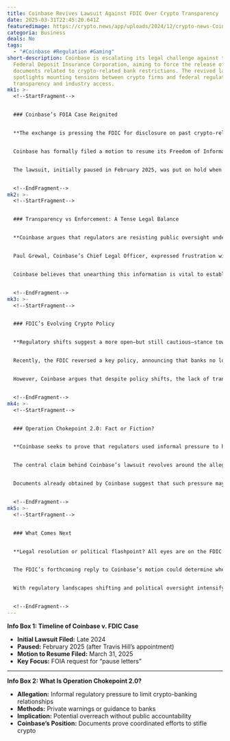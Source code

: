 ```yaml
---
title: Coinbase Revives Lawsuit Against FDIC Over Crypto Transparency
date: 2025-03-31T22:45:20.641Z
featuredimage: https://crypto.news/app/uploads/2024/12/crypto-news-Coinbase-option01-1380x820.webp
categoria: Business
deals: No
tags:
  - "#Coinbase #Regulation #Gaming"
short-description: Coinbase is escalating its legal challenge against the
  Federal Deposit Insurance Corporation, aiming to force the release of critical
  documents related to crypto-related bank restrictions. The revived lawsuit
  spotlights mounting tensions between crypto firms and federal regulators over
  transparency and industry access.
mk1: >-
  <!--StartFragment-->


  ### Coinbase’s FOIA Case Reignited


  **The exchange is pressing the FDIC for disclosure on past crypto-related directives.**


  Coinbase has formally filed a motion to resume its Freedom of Information Act (FOIA) lawsuit against the FDIC in the D.C. District Court. The core allegation: the agency continues to withhold key records involving its communication with banks about cryptocurrency services. The dispute centers around so-called “pause letters”—documents that purportedly advised financial institutions to halt or scale back crypto engagement.


  The lawsuit, initially paused in February 2025, was put on hold when newly appointed FDIC Chairman Travis Hill promised to increase agency transparency. Despite improved communication, Coinbase contends that the FDIC still fails to fully comply with FOIA obligations.


  <!--EndFragment-->
mk2: >-
  <!--StartFragment-->


  ### Transparency vs Enforcement: A Tense Legal Balance


  **Coinbase argues that regulators are resisting public oversight under the guise of discretion.**


  Paul Grewal, Coinbase’s Chief Legal Officer, expressed frustration with the ongoing opacity. Although the FDIC’s cooperation has improved under new leadership, he asserts that critical information remains inaccessible. The documents could shed light on whether U.S. financial regulators coordinated efforts to limit crypto access to banking infrastructure—a theory commonly referred to as “Operation Chokepoint 2.0.”


  Coinbase believes that unearthing this information is vital to establishing a fair regulatory environment for digital assets. The FDIC has two weeks to formally respond to Coinbase’s motion.


  <!--EndFragment-->
mk3: >-
  <!--StartFragment-->


  ### FDIC’s Evolving Crypto Policy


  **Regulatory shifts suggest a more open—but still cautious—stance toward crypto.**


  Recently, the FDIC reversed a key policy, announcing that banks no longer need prior approval to engage in legally permitted crypto activities—so long as risk management standards are met. This marks a significant departure from the more restrictive tone of previous years and hints at a broader regulatory thaw.


  However, Coinbase argues that despite policy shifts, the lack of transparency around past directives still harms the credibility of the regulatory process. The company wants concrete documentation to verify whether past decisions were part of a coordinated campaign to discourage crypto innovation.


  <!--EndFragment-->
mk4: >-
  <!--StartFragment-->


  ### Operation Chokepoint 2.0: Fact or Fiction?


  **Coinbase seeks to prove that regulators used informal pressure to hinder crypto’s growth.**


  The central claim behind Coinbase’s lawsuit revolves around the alleged existence of “Operation Chokepoint 2.0.” According to this theory, financial regulators informally pressured banks to distance themselves from crypto-related clients, using letters or behind-the-scenes influence instead of formal bans.


  Documents already obtained by Coinbase suggest that such pressure may have existed. If substantiated, this could spark new debates over the role of regulators in shaping market access—and whether certain industries, like crypto, are being unfairly targeted.


  <!--EndFragment-->
mk5: >-
  <!--StartFragment-->


  ### What Comes Next


  **Legal resolution or political flashpoint? All eyes are on the FDIC’s response.**


  The FDIC’s forthcoming reply to Coinbase’s motion could determine whether the case proceeds to court or is resolved through negotiations. More broadly, this legal battle is part of a growing trend in which crypto firms challenge regulators not just on rule enforcement, but on transparency and procedural fairness.


  With regulatory landscapes shifting and political oversight intensifying, the Coinbase vs. FDIC case may help define how—and how much—federal agencies can shape the future of crypto banking behind closed doors.


  <!--EndFragment-->
---
```

<!--StartFragment-->

**Info Box 1: Timeline of Coinbase v. FDIC Case**

* **Initial Lawsuit Filed:** Late 2024
* **Paused:** February 2025 (after Travis Hill’s appointment)
* **Motion to Resume Filed:** March 31, 2025
* **Key Focus:** FOIA request for “pause letters”

- - -

**Info Box 2: What Is Operation Chokepoint 2.0?**

* **Allegation:** Informal regulatory pressure to limit crypto-banking relationships
* **Methods:** Private warnings or guidance to banks
* **Implication:** Potential overreach without public accountability
* **Coinbase’s Position:** Documents prove coordinated efforts to stifle crypto

<!--EndFragment-->